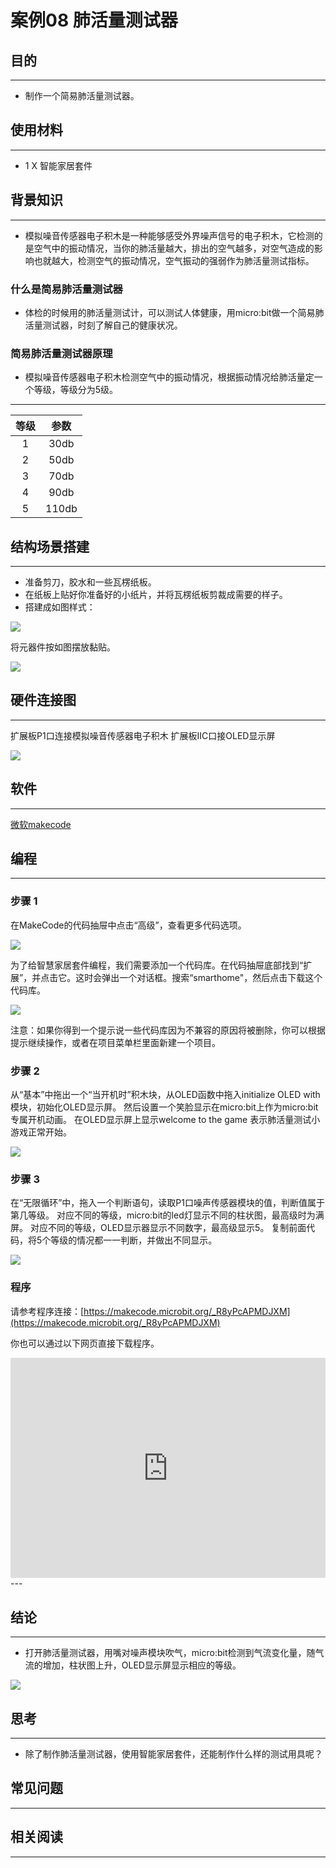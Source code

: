 # 案例08 肺活量测试器

## 目的
---

- 制作一个简易肺活量测试器。

## 使用材料
---

- 1 X 智能家居套件

## 背景知识
---

- 模拟噪音传感器电子积木是一种能够感受外界噪声信号的电子积木，它检测的是空气中的振动情况，当你的肺活量越大，排出的空气越多，对空气造成的影响也就越大，检测空气的振动情况，空气振动的强弱作为肺活量测试指标。


### 什么是简易肺活量测试器

- 体检的时候用的肺活量测试计，可以测试人体健康，用micro:bit做一个简易肺活量测试器，时刻了解自己的健康状况。

### 简易肺活量测试器原理

- 模拟噪音传感器电子积木检测空气中的振动情况，根据振动情况给肺活量定一个等级，等级分为5级。

---

等级 | 参数 
:-: | :-: 
1|30db
2|50db
3|70db
4|90db
5|110db

## 结构场景搭建
---

- 准备剪刀，胶水和一些瓦楞纸板。
- 在纸板上贴好你准备好的小纸片，并将瓦楞纸板剪裁成需要的样子。
- 搭建成如图样式：

![](./images/rQS0zKm.jpg)

将元器件按如图摆放黏贴。

![](./images/psneHwU.jpg)


## 硬件连接图
---
扩展板P1口连接模拟噪音传感器电子积木
扩展板IIC口接OLED显示屏

![](./images/oUij2k8.jpg)

## 软件
---
[微软makecode](https://makecode.microbit.org/#)
 

## 编程
---
### 步骤 1
在MakeCode的代码抽屉中点击“高级”，查看更多代码选项。

![](./images/smart_home_kit_case_01_01.png)

为了给智慧家居套件编程，我们需要添加一个代码库。在代码抽屉底部找到“扩展”，并点击它。这时会弹出一个对话框。搜索“smarthome"，然后点击下载这个代码库。

![](./images/smart_home_kit_case_01_02.png)

注意：如果你得到一个提示说一些代码库因为不兼容的原因将被删除，你可以根据提示继续操作，或者在项目菜单栏里面新建一个项目。


### 步骤 2

从“基本”中拖出一个“当开机时”积木块，从OLED函数中拖入initialize OLED with 模块，初始化OLED显示屏。
然后设置一个笑脸显示在micro:bit上作为micro:bit专属开机动画。
在OLED显示屏上显示welcome to the game 表示肺活量测试小游戏正常开始。

![](./images/smart_home_kit_case_08_03.png)

### 步骤 3

在“无限循环”中，拖入一个判断语句，读取P1口噪声传感器模块的值，判断值属于第几等级。
对应不同的等级，micro:bit的led灯显示不同的柱状图，最高级时为满屏。
对应不同的等级，OLED显示器显示不同数字，最高级显示5。
复制前面代码，将5个等级的情况都一一判断，并做出不同显示。


![](./images/smart_home_kit_case_08_04.png)



### 程序

请参考程序连接：[https://makecode.microbit.org/_R8yPcAPMDJXM](https://makecode.microbit.org/_R8yPcAPMDJXM)

你也可以通过以下网页直接下载程序。

<div style="position:relative;height:0;padding-bottom:70%;overflow:hidden;"><iframe style="position:absolute;top:0;left:0;width:100%;height:100%;" src="https://makecode.microbit.org/#pub:_R8yPcAPMDJXM" frameborder="0" sandbox="allow-popups allow-forms allow-scripts allow-same-origin"></iframe></div>  
---

## 结论
---

- 打开肺活量测试器，用嘴对噪声模块吹气，micro:bit检测到气流变化量，随气流的增加，柱状图上升，OLED显示屏显示相应的等级。

![](./images/hXrR6VL.gif)

## 思考
---

- 除了制作肺活量测试器，使用智能家居套件，还能制作什么样的测试用具呢？

## 常见问题
---


## 相关阅读  
---

